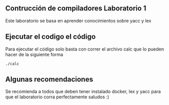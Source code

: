 ## Contrucción de compiladores Laboratorio 1
Este laboratorio se basa en aprender conocimientos sobre yacc y lex 

## Ejecutar el codigo el código
Para ejecutar el código solo basta con correr el archivo calc que lo pueden hacer de la siguiente forma

`./calc`

## Algunas recomendaciones
Se recomienda a todos que deben tener instalado docker, lex y yacc para que el laboratorio corra perfectamente saludos :)

